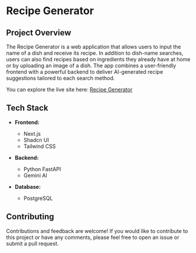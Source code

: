 <div>
  <h1>Recipe Generator</h1>
  <h2>Project Overview</h2>
  <p>The Recipe Generator is a web application that allows users to input the name of a dish and receive its recipe. In addition to dish-name searches, users can also find recipes based on ingredients they already have at home or by uploading an image of a dish. The app combines a user-friendly frontend with a powerful backend to deliver AI-generated recipe suggestions tailored to each search method.</p>
  <p>You can explore the live site here: <a href="https://recipe-generator.rulkimi.com/recipes/search" target="_blank">Recipe Generator</a></p>
  
  <h2>Tech Stack</h2>
  <ul>
    <li>
      <p><strong>Frontend:</strong></p>
      <ul>
        <li>Next.js</li>
        <li>Shadcn UI</li>
        <li>Tailwind CSS</li>
      </ul>
    </li>
    <li>
      <p><strong>Backend:</strong></p>
      <ul>
        <li>Python FastAPI</li>
        <li>Gemini AI</li>
      </ul>
    </li>
    <li>
      <p><strong>Database:</strong></p>
      <ul>
        <li>PostgreSQL</li>
      </ul>
    </li>
  </ul>
  
  <h2>Contributing</h2>
  <p>Contributions and feedback are welcome! If you would like to contribute to this project or have any comments, please feel free to open an issue or submit a pull request.</p>
</div>
